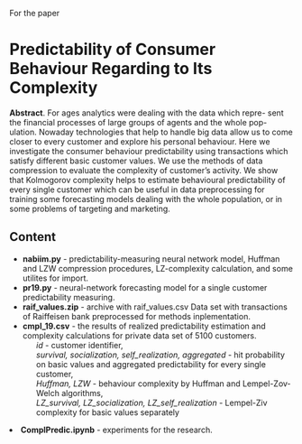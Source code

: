 For the paper 
<H1>Predictability of Consumer Behaviour Regarding to Its Complexity</H1>
<p> <b>Abstract</b>. For ages analytics were dealing with the data which repre-
sent the financial processes of large groups of agents and the whole pop-
ulation. Nowaday technologies that help to handle big data allow us to
come closer to every customer and explore his personal behaviour. Here
we investigate the consumer behaviour predictability using transactions
which satisfy different basic customer values. We use the methods of data
compression to evaluate the complexity of customer’s activity. We show
that Kolmogorov complexity helps to estimate behavioural predictability
of every single customer which can be useful in data preprocessing for
training some forecasting models dealing with the whole population, or
in some problems of targeting and marketing.
</p>
<H2>Content</H2>
<ul>
<li><b>nabiim.py</b> - predictability-measuring neural network model, Huffman and LZW compression procedures, LZ-complexity calculation, and some utilites for import.
<li><b>pr19.py</b> - neural-network forecasting model for a single customer predictability measuring.
<li><b>raif_values.zip</b> - archive with raif_values.csv Data set with transactions of Raiffeisen bank preprocessed for methods inplementation.
<li><b>cmpl_19.csv</b> - the results of realized predictability estimation and complexity calculations for private data set of 5100 customers.<br>
<ul>
<i>id</i> - customer identifier,<br>
<i>survival, socialization, self_realization, aggregated</i> - hit probability on basic values and aggregated predictability for every single customer,<br>
<i>Huffman, LZW</i> - behaviour complexity by Huffman and Lempel-Zov-Welch algorithms,<br>
<i>LZ_survival, LZ_socialization, LZ_self_realization</i> - Lempel-Ziv complexity for basic values separately
</ul>
</ul>
<li><b>ComplPredic.ipynb</b> - experiments for the research.
